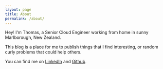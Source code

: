 ```yaml
---
layout: page
title: About
permalink: /about/
---
```


Hey! I'm Thomas, a Senior Cloud Engineer working from home in sunny Marlborough, New Zealand. 

This blog is a place for me to publish things that I find interesting, or random curly problems that could help others. 

You can find me on [LinkedIn](https://www.linkedin.com/in/thomas-q) and [Github](https://github.com/tdq132).
